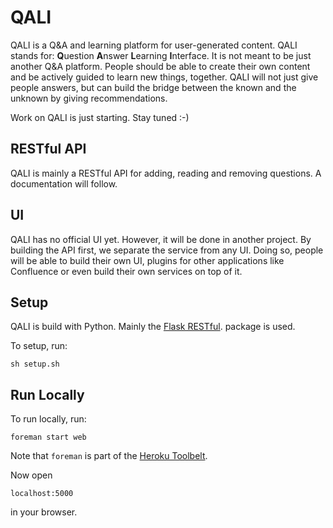# QALI

QALI is a Q&amp;A and learning platform for user-generated content. QALI stands for: **Q**uestion **A**nswer **L**earning **I**nterface. It is not meant to be just another Q&A platform. People should be able to create their own content and be actively guided to learn new things, together. QALI will not just give people answers, but can build the bridge between the known and the unknown by giving recommendations.

Work on QALI is just starting. Stay tuned :-)

## RESTful API

QALI is mainly a RESTful API for adding, reading and removing questions. A documentation will follow.

## UI

QALI has no official UI yet. However, it will be done in another project. By building the API first, we separate the service from any UI. Doing so, people will be able to build their own UI, plugins for other applications like Confluence or even build their own services on top of it.

## Setup

QALI is build with Python. Mainly the [Flask RESTful](https://github.com/flask-restful/flask-restful). package is used.

To setup, run:

```
sh setup.sh
```

## Run Locally

To run locally, run:

```
foreman start web
```

Note that `foreman` is part of the [Heroku Toolbelt](https://toolbelt.heroku.com/).

Now open

```
localhost:5000
```

in your browser.
